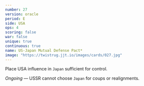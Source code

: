 ```yaml
---
number: 27
version: oracle
period: E
side: USA
ops: 4
scoring: false
war: false
unique: true
continuous: true
name: US-Japan Mutual Defense Pact*
image: "https://twistrug.jjt.io/images/cards/027.jpg"
---
```

Place USA influence in `Japan` sufficient for control.

*Ongoing* — USSR cannot choose `Japan` for coups or realignments.
